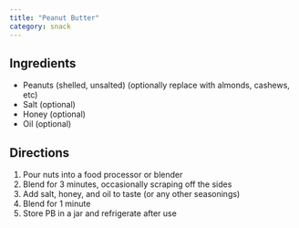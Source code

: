 ```yaml
---
title: "Peanut Butter"
category: snack
---
```


## Ingredients

- Peanuts (shelled, unsalted) (optionally replace with almonds, cashews, etc)
- Salt (optional)
- Honey (optional)
- Oil (optional)

## Directions

1. Pour nuts into a food processor or blender
2. Blend for 3 minutes, occasionally scraping off the sides
3. Add salt, honey, and oil to taste (or any other seasonings)
4. Blend for 1 minute
5. Store PB in a jar and refrigerate after use
